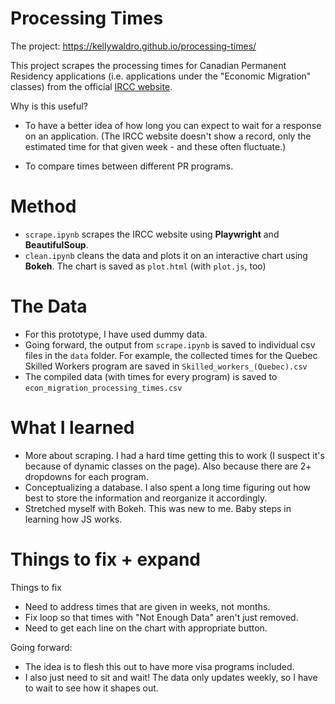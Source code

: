 # Processing Times

The project: https://kellywaldro.github.io/processing-times/

This project scrapes the processing times for Canadian Permanent Residency applications (i.e. applications under the "Economic Migration" classes) from the official [IRCC website](https://www.canada.ca/en/immigration-refugees-citizenship/services/application/check-processing-times.html).

Why is this useful? 

- To have a better idea of how long you can expect to wait for a response on an application. (The IRCC website doesn't show a record, only the estimated time for that given week - and these often fluctuate.)

- To compare times between different PR programs.

# Method 

- `scrape.ipynb` scrapes the IRCC website using **Playwright** and **BeautifulSoup**. 
- `clean.ipynb` cleans the data and plots it on an interactive chart using **Bokeh**. The chart is saved as `plot.html` (with `plot.js`, too)

# The Data 

- For this prototype, I have used dummy data. 
- Going forward, the output from `scrape.ipynb` is saved to individual csv files in the `data` folder. 
    For example, the collected times for the Quebec Skilled Workers program are saved in `Skilled_workers_(Quebec).csv`
- The compiled data (with times for every program) is saved to `econ_migration_processing_times.csv`

# What I learned 

- More about scraping. I had a hard time getting this to work (I suspect it's because of dynamic classes on the page). Also because there are 2+ dropdowns for each program. 
- Conceptualizing a database. I also spent a long time figuring out how best to store the information and reorganize it accordingly. 
- Stretched myself with Bokeh. This was new to me. Baby steps in learning how JS works. 

# Things to fix + expand 

Things to fix 

- Need to address times that are given in weeks, not months. 
- Fix loop so that times with "Not Enough Data" aren't just removed.
- Need to get each line on the chart with appropriate button. 

Going forward: 

- The idea is to flesh this out to have more visa programs included. 
- I also just need to sit and wait! The data only updates weekly, so I have to wait to see how it shapes out. 



